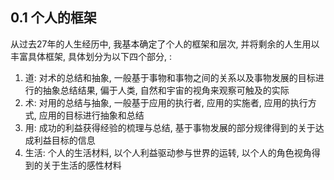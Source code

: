 ## 0.1 个人的框架

从过去27年的人生经历中, 我基本确定了个人的框架和层次, 并将剩余的人生用以丰富具体框架, 具体划分为以下四个部分, :

1. 道: 对术的总结和抽象, 一般基于事物和事物之间的关系以及事物发展的目标进行的抽象总结结果, 偏于人类, 自然和宇宙的视角来观察可触及的实际
2. 术: 对用的总结与抽象, 一般基于应用的执行者, 应用的实施者, 应用的执行方式, 应用的目标进行抽象和总结
3. 用: 成功的利益获得经验的梳理与总结, 基于事物发展的部分规律得到的关于达成利益目标的信息
4. 生活: 个人的生活材料, 以个人利益驱动参与世界的运转, 以个人的角色视角得到的关于生活的感性材料
